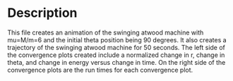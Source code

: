 # Description

This file creates an animation of the swinging atwood machine with mu=M/m=6 and the initial theta position being 90 degrees. It also 
creates a trajectory of the swinging atwood machine for 50 seconds. The left side of the convergence plots created include a normalized 
change in r, change in theta, and change in energy versus change in time. On the right side of the convergence plots are the run times for 
each convergence plot.
